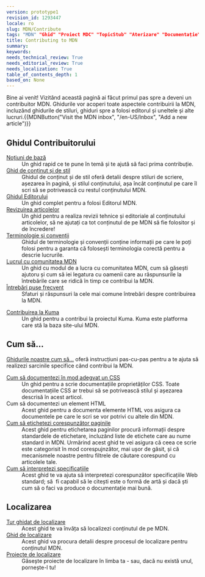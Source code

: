 ```yaml
---
version: prototype1
revision_id: 1293447
locale: ro
slug: MDN/Contribute
tags: "MDN" "Ghid" "Proiect MDC" "TopicStub" "Aterizare" "Documentație"
title: Contributing to MDN
summary: 
keywords: 
needs_technical_review: True
needs_editorial_review: True
needs_localization: True
table_of_contents_depth: 1
based_on: None
---
```

<p>Bine ai venit! Vizitând această pagină ai făcut primul pas spre a deveni un contribuitor MDN. Ghidurile vor acoperi&nbsp;toate aspectele contribuirii la MDN, incluzând ghidurile de stiluri, ghiduri spre a folosi editorul și uneltele și alte lucruri.{{MDNButton("Visit the MDN inbox", "/en-US/Inbox", "Add a new article")}}</p>

<div class="row topicpage-table">
<div class="section">
<h2 id="Ghidul_Contribuitorului">Ghidul Contribuitorului</h2>

<dl>
 <dt><a href="/en-US/docs/MDN/Getting_started">Noțiuni de bază</a></dt>
 <dd>Un ghid rapid ce te pune în temă și te ajută să faci prima contribuție.</dd>
 <dt><a href="/en-US/docs/MDN/Contribute/Style_guide">Ghid de conținut și de stil</a></dt>
 <dd>Ghidul de conținut și de stil oferă detalii despre stiluri de scriere, așezarea în pagină, și stilul conținutului, așa încât conținutul pe care îl scri să se potrivească cu restul conținutului MDN.</dd>
 <dt><a href="/en-US/docs/MDN/Contribute/Editor">Ghidul Editorului</a></dt>
 <dd>Un ghid complet pentru a folosi Editorul MDN.</dd>
 <dt><a href="/en-US/docs/MDN/Contribute/Reviewing_articles">Revizuirea articolelor</a></dt>
 <dd>Un ghid pentru a realiza revizii tehnice și editoriale al conținutului articolelor, să ne ajutați ca tot conținutul de pe MDN să fie folositor și de încredere!</dd>
 <dt><a href="/en-US/docs/MDN/Contribute/Conventions">Terminologie și convenții</a></dt>
 <dd>Ghidul de terminologie și convenții conține informații pe care le poți folosi pentru a garanta că folosești terminologia corectă pentru a descrie lucrurile.</dd>
 <dt><a href="/en-US/docs/MDN/Contribute/Community">Lucrul cu comunitatea MDN</a></dt>
 <dd>Un ghid cu modul de a lucra cu comunitatea MDN, cum să găsești ajutoru și cum să iei legatura cu oamenii care au răspunsurile la întrebările care se ridică în timp ce contribui la MDN.</dd>
 <dt><a href="/en-US/docs/MDN/Contribute/FAQ">Întrebări puse frecvent</a></dt>
 <dd>Sfaturi și răspunsuri la cele mai comune întrebări despre contribuirea la MDN.</dd>
</dl>

<dl>
 <dt><a href="/en-US/docs/MDN/Kuma/Contributing">Contribuirea la Kuma</a></dt>
 <dd>Un ghid pentru a contribui la proiectul Kuma. Kuma este platforma care stă la baza site-ului&nbsp;MDN.</dd>
</dl>
</div>

<div class="section">
<h2 id="Cum_să...">Cum să...</h2>

<p><a href="/en-US/docs/MDN/Contribute/Howto">Ghidurile noastre cum să...</a> oferă instrucțiuni pas-cu-pas pentru a te ajuta să realizezi sarcinile specifice când contribui la MDN.</p>

<dl>
 <dt><a href="/en-US/docs/MDN/Contribute/Howto/Document_a_CSS_property">Cum să documentezi în mod adegvat un CSS</a></dt>
 <dd>Un ghid pentru a scrie documentațiile proprietăților CSS. Toate documentațiile CSS ar trebui să se potrivească stilul și așezarea descrisă în acest articol.</dd>
 <dt>Cum să documentezi un element HTML</dt>
 <dd>Acest ghid pentru a documenta elemente HTML vos asigura ca documentele pe care le scri se vor potrivi cu altele din MDN.</dd>
 <dt><a href="/en-US/docs/MDN/Contribute/Howto/Tag">Cum să etichetezi corespunzător paginile</a></dt>
 <dd>Acest ghid pentru etichetarea paginilor procură informații despre standardele de etichetare, incluzând liste de etichete care au nume standard in MDN. Urmărind acest ghid te vei asigura că ceea ce scrie este categorisit în mod corespujnzător, mai ușor de găsit, și că mecanismele noastre pentru filtrele de căutare corespund cu articolele tale.</dd>
 <dt><a href="/en-US/docs/MDN/Contribute/Howto/Interpret_specifications">Cum să interpretezi specificațiile</a></dt>
 <dd>Acest ghid te va ajuta să interpretezi corespunzător specificațiile Web standard; să&nbsp; fi capabil să le citești este o formă de artă și dacă ști cum să o faci va produce o documentație mai bună.</dd>
</dl>

<h2 id="Localizarea">Localizarea</h2>

<dl>
 <dt><a href="/en-US/docs/MDN/Contribute/Localize/Tour">Tur ghidat de localizare</a></dt>
 <dd>Acest ghid te va învăța să localizezi conținutul de pe MDN.</dd>
 <dt><a href="/en-US/docs/MDN/Contribute/Localize/Guide">Ghid de localizare</a></dt>
 <dd>Acest ghid va procura detalii despre procesul de localizare pentru conținutul MDN.</dd>
 <dt><a href="/en-US/docs/MDN/Contribute/Localize/Localization_projects">Proiecte de localizare</a></dt>
 <dd>Găsește proiecte de localizare în limba ta - sau, dacă nu există unul, pornește-l tu!</dd>
</dl>
</div>
</div>

<p>&nbsp;</p>

